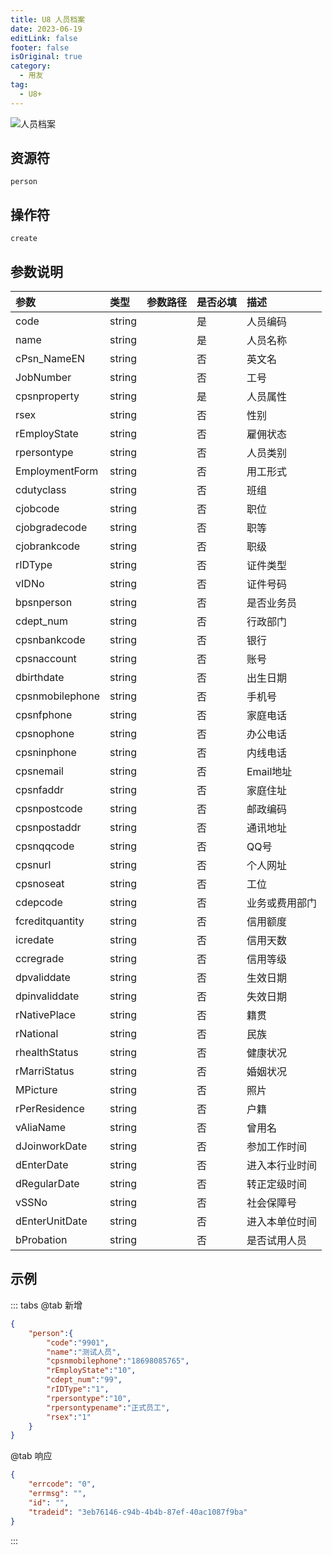 ```yaml
---
title: U8 人员档案
date: 2023-06-19
editLink: false
footer: false
isOriginal: true
category:
  - 用友
tag:
  - U8+
---
```


![人员档案](https://nas.ilyl.life:8092/yonyou/u8/as/person.gif)

## 资源符

`person`
  
## 操作符

`create`

## 参数说明

|参数|类型|参数路径|是否必填|描述|
|:-|:-|:-|:-|:-|
|code|string||是|人员编码|
|name|string||是|人员名称|
|cPsn_NameEN|string||否|英文名|
|JobNumber|string||否|工号|
|cpsnproperty|string||是|人员属性|
|rsex|string||否|性别|
|rEmployState|string||否|雇佣状态|
|rpersontype|string||否|人员类别|
|EmploymentForm|string||否|用工形式|
|cdutyclass|string||否|班组|
|cjobcode|string||否|职位|
|cjobgradecode|string||否|职等|
|cjobrankcode|string||否|职级|
|rIDType|string||否|证件类型|
|vIDNo|string||否|证件号码|
|bpsnperson|string||否|是否业务员|
|cdept_num|string||否|行政部门|
|cpsnbankcode|string||否|银行|
|cpsnaccount|string||否|账号|
|dbirthdate|string||否|出生日期|
|cpsnmobilephone|string||否|手机号|
|cpsnfphone|string||否|家庭电话|
|cpsnophone|string||否|办公电话|
|cpsninphone|string||否|内线电话|
|cpsnemail|string||否|Email地址|
|cpsnfaddr|string||否|家庭住址|
|cpsnpostcode|string||否|邮政编码|
|cpsnpostaddr|string||否|通讯地址|
|cpsnqqcode|string||否|QQ号|
|cpsnurl|string||否|个人网址|
|cpsnoseat|string||否|工位|
|cdepcode|string||否|业务或费用部门|
|fcreditquantity|string||否|信用额度|
|icredate|string||否|信用天数|
|ccregrade|string||否|信用等级|
|dpvaliddate|string||否|生效日期|
|dpinvaliddate|string||否|失效日期|
|rNativePlace|string||否|籍贯 |
|rNational|string||否|民族|
|rhealthStatus|string||否|健康状况|
|rMarriStatus|string||否|婚姻状况|
|MPicture|string||否|照片|
|rPerResidence|string||否|户籍|
|vAliaName|string||否|曾用名|
|dJoinworkDate|string||否|参加工作时间|
|dEnterDate|string||否|进入本行业时间|
|dRegularDate|string||否|转正定级时间|
|vSSNo|string||否|社会保障号|
|dEnterUnitDate|string||否|进入本单位时间|
|bProbation|string||否|是否试用人员|

## 示例

::: tabs
@tab 新增

```json
{
    "person":{
        "code":"9901",
        "name":"测试人员",
        "cpsnmobilephone":"18698085765",
        "rEmployState":"10",
        "cdept_num":"99",
        "rIDType":"1",
        "rpersontype":"10",
        "rpersontypename":"正式员工",
        "rsex":"1"
    }
}
```

@tab 响应

```json
{
    "errcode": "0",
    "errmsg": "",
    "id": "",
    "tradeid": "3eb76146-c94b-4b4b-87ef-40ac1087f9ba"
}
```

:::
